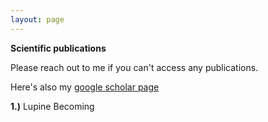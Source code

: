 ```yaml
---
layout: page
--- 
```


**Scientific publications**

Please reach out to me if you can't access any publications.

Here's also my [google scholar page](https://scholar.google.com/)

**1.)** Lupine Becoming
